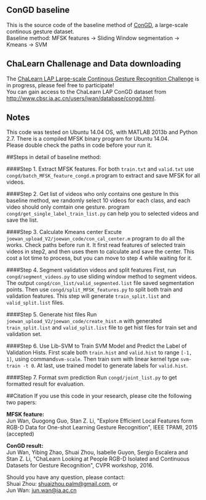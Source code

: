 ConGD baseline
---
This is the source code of the baseline method of [ConGD](http://www.cbsr.ia.ac.cn/users/jwan/database/congd.html), a large-scale continous gesture dataset.  
Baseline method: MFSK features -> Sliding Window segmentation -> Kmeans -> SVM

## ChaLearn Challenage and Data downloading
The [ChaLearn LAP Large-scale Continous Gesture Recognition Challenge](https://competitions.codalab.org/competitions/10341)
is in progress, please feel free to participate!  
You can gain access to the ChaLearn LAP ConGD dataset from http://www.cbsr.ia.ac.cn/users/jwan/database/congd.html.

## Notes
This code was tested on Ubuntu 14.04 OS, with MATLAB 2013b and Python 2.7. There is a compiled MFSK binary program for Ubuntu 14.04.  
Please double check the paths in code before your run it.

##Steps in detail of baseline method:

####Step 1. Extract MFSK features.
For both `train.txt` and `valid.txt` use `congd/batch_MFSK_feature_congd.m` program to extract and save MFSK for all videos.

####Step 2. Get list of videos who only contains one gesture
In this baseline method, we randomly select 10 videos for each class, and each video should only comtain one gesture.
program `congd/get_single_label_train_list.py` can help you to selected videos and save the list.

####Step 3. Calculate Kmeans center
Excute `joewan_upload_V2/joewan_code/con_cal_center.m` program to do all the works. Check paths before run it.
It first read features of selected train videos in step2, and then uses them to calculate and save the center.
This cost a lot time to process, but you can move to step 4 while waiting for it.

####Step 4. Segment validation videos and split features
First, run `congd/segment_videos.py` to use sliding window method to segment videos.
The output `congd/con_list/valid_segmented.list` file saved segmentation points.
Then use `congd/split_MFSK_features.py` to split both train and validation features.
This step will generate `train_split.list` and `valid_split.list` files.

####Step 5. Generate hist files
Run `joewan_upload_V2/joewan_code/create_hist.m` with generated `train_split.list` and `valid_split.list` file to get
hist files for train set and validation set.

####Step 6. Use Lib-SVM to Train SVM Model and Predict the Label of Validation Hists.
First scale both `train.hist` and `valid.hist` to range `[-1, 1]`, using command`svm-scale`. Then train svm with linear kernel type `svm-train -t 0`. At last, use trained model to generate labels for `valid.hist`.

####Step 7. Format svm prediction
Run `congd/joint_list.py` to get formatted result for evaluation.

##Citation
If you use this code in your research, please cite the following two papers:

**MFSK feature:**  
Jun Wan, Guogong Guo, Stan Z. Li, "Explore Efficient Local Features form RGB-D Data for One-shot Learning
Gesture Recognition", IEEE TPAMI, 2015 (accepted)

**ConGD result:**  
Jun Wan, Yibing Zhao, Shuai Zhou, Isabelle Guyon, Sergio Escalera and Stan Z. Li, "ChaLearn Looking at People RGB-D Isolated and Continuous Datasets for Gesture Recognition", CVPR workshop, 2016.

Should you have any question, please contact:  
Shuai Zhou: shuaizhou.palm@gmail.com, or  
Jun Wan: jun.wan@ia.ac.cn